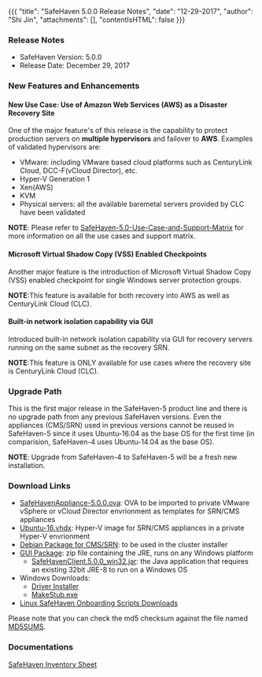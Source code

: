 
{{{
  "title": "SafeHaven 5.0.0 Release Notes",
  "date": "12-29-2017",
  "author": "Shi Jin",
  "attachments": [],
  "contentIsHTML": false
}}}

### Release Notes

- SafeHaven Version: 5.0.0
- Release Date: December 29, 2017

### New Features and Enhancements
#### New Use Case: Use of Amazon Web Services (AWS) as a Disaster Recovery Site

One of the major feature's of this release is the capability to protect production servers on **multiple hypervisors** and failover to **AWS**. Examples of validated hypervisors are:
* VMware: including VMware based cloud platforms such as CenturyLink Cloud, DCC-F(vCloud Director), etc.
* Hyper-V Generation 1
* Xen(AWS)
* KVM
* Physical servers: all the available baremetal servers provided by CLC have been validated

**NOTE**: Please refer to [SafeHaven-5.0-Use-Case-and-Support-Matrix](SafeHaven-5.0-Use-Case-and-Support-Matrix.md) for more information on all the use cases and support matrix.

#### Microsoft Virtual Shadow Copy (VSS) Enabled Checkpoints
Another major feature is the introduction of Microsoft Virtual Shadow Copy (VSS) enabled checkpoint for single Windows server protection groups.

**NOTE**:This feature is available for both recovery into AWS as well as CenturyLink Cloud (CLC).

#### Built-in network isolation capability via GUI
Introduced built-in network isolation capability via GUI for recovery servers running on the same subnet as the recovery SRN.

**NOTE**:This feature is ONLY available for use cases where the recovery site is CenturyLink Cloud (CLC).

### Upgrade Path
This is the first major release in the SafeHaven-5 product line and there is no upgrade path from any previous SafeHaven versions. Even the appliances (CMS/SRN) used in previous versions cannot be reused in SafeHaven-5 since it uses Ubuntu-16.04 as the base OS for the first time (in comparision, SafeHaven-4 uses Ubuntu-14.04 as the base OS).

**NOTE**: Upgrade from SafeHaven-4 to SafeHaven-5 will be a fresh new installation.

### Download Links
* [SafeHavenAppliance-5.0.0.ova](https://download.safehaven.ctl.io/SH-5.0.0/SafeHavenAppliance-5.0.0.ova): OVA to be imported to private VMware vSphere or vCloud Director envrionment as templates for SRN/CMS appliances
* [Ubuntu-16.vhdx](https://download.safehaven.ctl.io/SH-5.0.0/Ubuntu-16.vhdx): Hyper-V image for SRN/CMS appliances in a private Hyper-V envrionment
* [Debian Package for CMS/SRN](https://download.safehaven.ctl.io/SH-5.0.0/safehaven-5.0.0.deb): to be used in the cluster installer
* [GUI Package](https://download.safehaven.ctl.io/SH-5.0.0/SafeHavenConsole-5.0.0.zip): zip file containing the JRE, runs on any Windows platform
  * [SafeHavenClient.5.0.0_win32.jar](https://download.safehaven.ctl.io/SH-5.0.0/SafeHavenClient.5.0.0_win32.jar): the Java application that requires an existing 32bit JRE-8 to run on a Windows OS
* Windows Downloads:
  * [Driver Installer](https://download.safehaven.ctl.io/SH-5.0.0/safehaven_windows_driver-5.0.0.exe)
  * [MakeStub.exe](https://download.safehaven.ctl.io/SH-5.0.0/MakeStub-5.0.0.exe)
* [Linux SafeHaven Onboarding Scripts Downloads](https://download.safehaven.ctl.io/SH-5.0.0/safehaven_linux_onboarding_scripts-5.0.0.tar.gz)

Please note that you can check the md5 checksum against the file named [MD5SUMS](https://download.safehaven.ctl.io/SH-5.0.0/MD5SUMS).

### Documentations

[SafeHaven Inventory Sheet](https://download.safehaven.ctl.io/SH-5-Docs/SafeHaven-Inventory-Sheet-1.xlsm)

